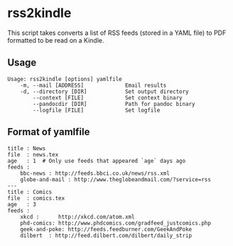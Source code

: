 # rss2kindle

This script takes converts a list of RSS feeds (stored in a YAML file)
to PDF formatted to be read on a Kindle.

## Usage

    Usage: rss2kindle [options] yamlfile
        -m, --mail [ADDRESS]             Email results
        -d, --directory [DIR]            Set output directory
            --context [FILE]             Set context binary
            --pandocdir [DIR]            Path for pandoc binary
            --logfile [FILE]             Set logfile


## Format of yamlfile

    title : News
    file  : news.tex
    age   : 1  # Only use feeds that appeared `age` days ago
    feeds :
        bbc-news : http://feeds.bbci.co.uk/news/rss.xml
        globe-and-mail : http://www.theglobeandmail.com/?service=rss
    ---
    title : Comics
    file  : comics.tex
    age   : 3
    feeds :
        xkcd :      http://xkcd.com/atom.xml
        phd-comics: http://www.phdcomics.com/gradfeed_justcomics.php
        geek-and-poke: http://feeds.feedburner.com/GeekAndPoke
        dilbert  : http://feed.dilbert.com/dilbert/daily_strip

